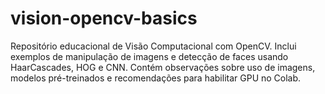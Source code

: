 # vision-opencv-basics
Repositório educacional de Visão Computacional com OpenCV. Inclui exemplos de manipulação de imagens e detecção de faces usando HaarCascades, HOG e CNN. Contém observações sobre uso de imagens, modelos pré-treinados e recomendações para habilitar GPU no Colab.
